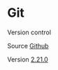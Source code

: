 # Git

Version control

Source [Github](https://github.com/git/git)

Version [2.21.0](https://github.com/git/git/releases/tag/v2.21.0)
